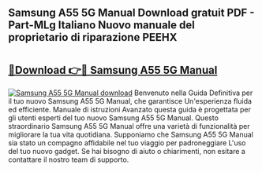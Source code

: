 ## Samsung A55 5G Manual Download gratuit PDF - Part-MLg Italiano Nuovo manuale del proprietario di riparazione PEEHX

# <h2><a href="http://dfafe5.blite.top/?on=Samsung+A55+5G+Manual">🔗Download 👉🔴 Samsung A55 5G Manual</a></h2>

[![Samsung A55 5G Manual download](https://i.imgur.com/lujVjoI.png)](http://dfafe5.blite.top/?on=Samsung+A55+5G+Manual)
Benvenuto nella Guida Definitiva per il tuo nuovo Samsung A55 5G Manual, che garantisce Un'esperienza fluida ed efficiente. Manuale di istruzioni Avanzato questa guida è progettata per gli utenti esperti del tuo nuovo Samsung A55 5G Manual. Questo straordinario Samsung A55 5G Manual offre una varietà di funzionalità per migliorare la tua vita quotidiana. Supponiamo che Samsung A55 5G Manual sia stato un compagno affidabile nel tuo viaggio per padroneggiare L'uso del tuo nuovo gadget. Se hai bisogno di aiuto o chiarimenti, non esitare a contattare il nostro team di supporto.
